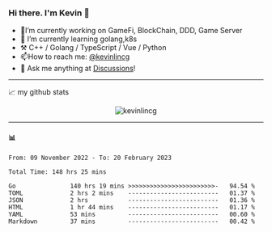 ### Hi there. I'm Kevin 👋

- 🔭I’m currently working on GameFi, BlockChain, DDD, Game Server
- 🌱 I’m currently learning golang,k8s
-   :hammer_and_pick: C++ / Golang / TypeScript / Vue / Python
- 📫How to reach me: [@kevinlincg](https://twitter.com/kevinlincg) 
-   :thought_balloon: Ask me anything at [Discussions](https://github.com/kevinlincg/kevinlincg/discussions/new)!

---

📈 my github stats

<p align="center"> <img src="https://github-readme-stats-ouuan.vercel.app/api?username=kevinlincg&theme=dark&show_icons=true&count_private=true" alt="kevinlincg" />

---

#### :bar_chart: 

<!--START_SECTION:waka-->

```text
From: 09 November 2022 - To: 20 February 2023

Total Time: 148 hrs 25 mins

Go               140 hrs 19 mins >>>>>>>>>>>>>>>>>>>>>>>>-   94.54 %
TOML             2 hrs 2 mins    -------------------------   01.37 %
JSON             2 hrs           -------------------------   01.36 %
HTML             1 hr 44 mins    -------------------------   01.17 %
YAML             53 mins         -------------------------   00.60 %
Markdown         37 mins         -------------------------   00.42 %
```

<!--END_SECTION:waka-->
